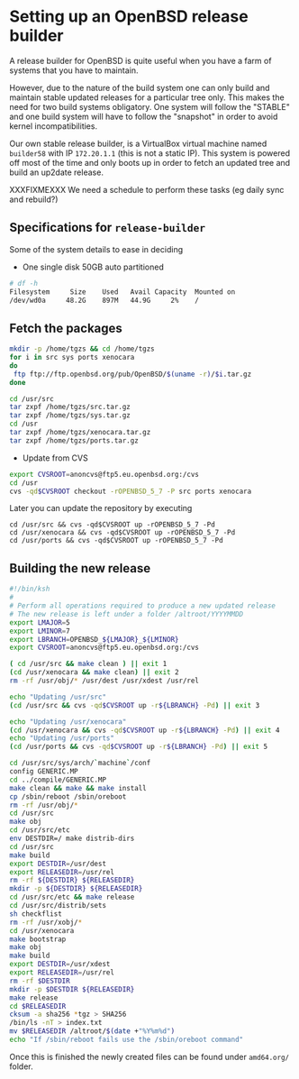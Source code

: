 ---
---

# Setting up an OpenBSD release builder

A release builder for OpenBSD is quite useful when you have a farm of systems
that you have to maintain.

However, due to the nature of the build system one can only build and maintain
stable updated releases for a particular tree only. This makes the need for two
build systems obligatory. One system will follow the "STABLE" and one build
system will have to follow the "snapshot" in order to avoid kernel
incompatibilities.

Our own stable release builder, is a VirtualBox virtual machine named
`builder58` with IP `172.20.1.1` (this is not a static IP). This
system is powered off most of the time and only boots up in order to fetch an
updated tree and build an up2date release.

XXXFIXMEXXX We need a schedule to perform these tasks (eg daily sync and
rebuild?)

## Specifications for `release-builder`

Some of the system details to ease in deciding

* One single disk 50GB auto partitioned
```sh
# df -h
Filesystem     Size    Used   Avail Capacity  Mounted on
/dev/wd0a     48.2G    897M   44.9G     2%    /
```

## Fetch the packages

```sh
mkdir -p /home/tgzs && cd /home/tgzs
for i in src sys ports xenocara
do
 ftp ftp://ftp.openbsd.org/pub/OpenBSD/$(uname -r)/$i.tar.gz
done

cd /usr/src
tar zxpf /home/tgzs/src.tar.gz
tar zxpf /home/tgzs/sys.tar.gz
cd /usr
tar zxpf /home/tgzs/xenocara.tar.gz
tar zxpf /home/tgzs/ports.tar.gz
```

* Update from CVS

```sh
export CVSROOT=anoncvs@ftp5.eu.openbsd.org:/cvs
cd /usr
cvs -qd$CVSROOT checkout -rOPENBSD_5_7 -P src ports xenocara
```

Later you can update the repository by executing
```
cd /usr/src && cvs -qd$CVSROOT up -rOPENBSD_5_7 -Pd
cd /usr/xenocara && cvs -qd$CVSROOT up -rOPENBSD_5_7 -Pd
cd /usr/ports && cvs -qd$CVSROOT up -rOPENBSD_5_7 -Pd
```


## Building the new release


```sh
#!/bin/ksh
#
# Perform all operations required to produce a new updated release
# The new release is left under a folder /altroot/YYYYMMDD
export LMAJOR=5
export LMINOR=7
export LBRANCH=OPENBSD_${LMAJOR}_${LMINOR}
export CVSROOT=anoncvs@ftp5.eu.openbsd.org:/cvs

( cd /usr/src && make clean ) || exit 1
(cd /usr/xenocara && make clean) || exit 2
rm -rf /usr/obj/* /usr/dest /usr/xdest /usr/rel

echo "Updating /usr/src"
(cd /usr/src && cvs -qd$CVSROOT up -r${LBRANCH} -Pd) || exit 3

echo "Updating /usr/xenocara"
(cd /usr/xenocara && cvs -qd$CVSROOT up -r${LBRANCH} -Pd) || exit 4
echo "Updating /usr/ports"
(cd /usr/ports && cvs -qd$CVSROOT up -r${LBRANCH} -Pd) || exit 5

cd /usr/src/sys/arch/`machine`/conf
config GENERIC.MP
cd ../compile/GENERIC.MP
make clean && make && make install
cp /sbin/reboot /sbin/oreboot
rm -rf /usr/obj/*
cd /usr/src
make obj
cd /usr/src/etc
env DESTDIR=/ make distrib-dirs
cd /usr/src
make build
export DESTDIR=/usr/dest
export RELEASEDIR=/usr/rel
rm -rf ${DESTDIR} ${RELEASEDIR}
mkdir -p ${DESTDIR} ${RELEASEDIR}
cd /usr/src/etc && make release
cd /usr/src/distrib/sets
sh checkflist
rm -rf /usr/xobj/*
cd /usr/xenocara
make bootstrap
make obj
make build
export DESTDIR=/usr/xdest
export RELEASEDIR=/usr/rel
rm -rf $DESTDIR
mkdir -p $DESTDIR ${RELEASEDIR}
make release
cd $RELEASEDIR
cksum -a sha256 *tgz > SHA256
/bin/ls -nT > index.txt
mv $RELEASEDIR /altroot/$(date +"%Y%m%d")
echo "If /sbin/reboot fails use the /sbin/oreboot command"
```

Once this is finished the newly created files can be found under `amd64.org/` folder.
